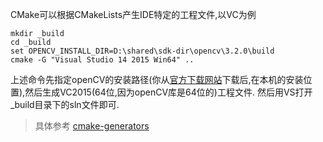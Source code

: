 CMake可以根据CMakeLists产生IDE特定的工程文件,以VC为例

```
mkdir _build
cd _build
set OPENCV_INSTALL_DIR=D:\shared\sdk-dir\opencv\3.2.0\build
cmake -G "Visual Studio 14 2015 Win64" ..
```
上述命令先指定openCV的安装路径(你从[官方下载网站](http://opencv.org/releases.html)下载后,在本机的安装位置),然后生成VC2015(64位,因为openCV库是64位的)工程文件.
然后用VS打开_build目录下的sln文件即可.

> 具体参考 [cmake-generators](https://cmake.org/cmake/help/v3.4/manual/cmake-generators.7.html)
